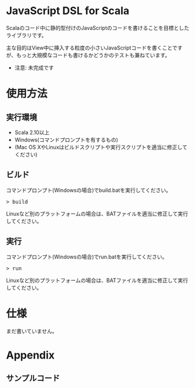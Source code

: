 JavaScript DSL for Scala
========================

Scalaのコード中に静的型付けのJavaScriptのコードを書けることを目標としたライブラリです。

主な目的はView中に挿入する粒度の小さいJavaScriptコードを書くことですが、もっと大規模なコードも書けるかどうかのテストも兼ねています。

* 注意: 未完成です



# 使用方法


## 実行環境

* Scala 2.10以上
* Windows(コマンドプロンプトを有するもの)
* (Mac OS XやLinuxはビルドスクリプトや実行スクリプトを適当に修正してください)


## ビルド

コマンドプロンプト(Windowsの場合)でbuild.batを実行してください。

<pre>
> build
</pre>

Linuxなど別のプラットフォームの場合は、BATファイルを適当に修正して実行してください。


## 実行

コマンドプロンプト(Windowsの場合)でrun.batを実行してください。

<pre>
> run
</pre>

Linuxなど別のプラットフォームの場合は、BATファイルを適当に修正して実行してください。


# 仕様

まだ書いていません。



# Appendix


## サンプルコード
